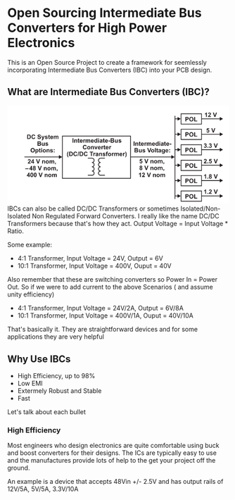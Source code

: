 # Open Sourcing Intermediate Bus Converters for High Power Electronics

This is an Open Source Project to create a framework for seemlessly incorporating Intermediate Bus Converters (IBC) into your PCB design. 

## What are Intermediate Bus Converters (IBC)?
<img alt="Block Diagram" src="/assets/IBC-Overview.png" />
IBCs can also be called DC/DC Transformers or sometimes Isolated/Non-Isolated Non Regulated Forward Converters. I really like the name DC/DC Transformers because that's how they act. Output Voltage = Input Voltage * Ratio.

Some example:
- 4:1 Transformer, Input Voltage = 24V, Output = 6V
- 10:1 Transformer, Input Voltage = 400V, Ouput = 40V

Also remember that these are switching converters so Power In = Power Out. So if we were to add current to the above Scenarios ( and assume unity efficiency) 
- 4:1 Transformer, Input Voltage = 24V/2A, Output = 6V/8A
- 10:1 Transformer, Input Voltage = 400V/1A, Ouput = 40V/10A

That's basically it. They are straightforward devices and for some applications they are very helpful

## Why Use IBCs
- High Efficiency, up to 98%
- Low EMI
- Extermely Robust and Stable
- Fast

Let's talk about each bullet
### High Efficiency


Most engineers who design electronics are quite comfortable using buck and boost converters for their designs. The ICs are typically easy to use and the manufactures provide lots of help to the get your project off the ground. 

An example is a device that accepts 48Vin +/- 2.5V and has output rails of 12V/5A, 5V/5A, 3.3V/10A

